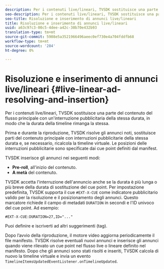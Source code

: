 ```yaml
---
description: Per i contenuti live/lineari, TVSDK sostituisce una parte del contenuto del flusso principale con un'interruzione pubblicitaria della stessa durata, in modo che la durata della timeline rimanga la stessa.
seo-description: Per i contenuti live/lineari, TVSDK sostituisce una parte del contenuto del flusso principale con un'interruzione pubblicitaria della stessa durata, in modo che la durata della timeline rimanga la stessa.
seo-title: Risoluzione e inserimento di annunci live/lineari
title: Risoluzione e inserimento di annunci live/lineari
uuid: a63c97c3-00c5-4dee-a42c-30b70e432b93
translation-type: tm+mt
source-git-commit: 5908e5a3521966496aeec0ef730e4a704fddfb68
workflow-type: tm+mt
source-wordcount: '284'
ht-degree: 0%

---
```



# Risoluzione e inserimento di annunci live/lineari {#live-linear-ad-resolving-and-insertion}

Per i contenuti live/lineari, TVSDK sostituisce una parte del contenuto del flusso principale con un&#39;interruzione pubblicitaria della stessa durata, in modo che la durata della timeline rimanga la stessa.

Prima e durante la riproduzione, TVSDK risolve gli annunci noti, sostituisce parti del contenuto principale con interruzioni pubblicitarie della stessa durata e, se necessario, ricalcola la timeline virtuale. Le posizioni delle interruzioni pubblicitarie sono specificate dai cue point definiti dal manifest.

TVSDK inserisce gli annunci nei seguenti modi:

* **Pre-roll**, all&#39;inizio del contenuto.
* **A metà** del contenuto.

TVSDK accetta l&#39;interruzione dell&#39;annuncio anche se la durata è più lunga o più breve della durata di sostituzione del cue point. Per impostazione predefinita, TVSDK supporta il cue `#EXT-X-CUE` come indicatore pubblicitario valido per la risoluzione e il posizionamento degli annunci. Questo marcatore richiede il campo di metadati `DURATION` in secondi e l&#39;ID univoco del cue point. Ad esempio:

```
#EXT-X-CUE:DURATION=27,ID="..."
```

Puoi definire e iscriverti ad altri suggerimenti (tag).

Dopo l’avvio della riproduzione, il motore video aggiorna periodicamente il file manifesto. TVSDK risolve eventuali nuovi annunci e inserisce gli annunci quando viene rilevato un cue point nel flusso live o lineare definito nel manifesto. Dopo che gli annunci sono stati risolti e inseriti, TVSDK calcola di nuovo la timeline virtuale e invia un evento `TimelineItemsUpdatedEventListener.onTimelineUpdated`.
